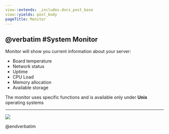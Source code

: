```yaml
---
view::extends: _includes.docs_post_base
view::yields: post_body
pageTitle: Monitor
---
```

@verbatim
#System Monitor
----------

Monitor will show you current information about your server:

* Board temperature
* Network status
* Uptime
* CPU Load
* Memory allocation
* Available storage

The monitor uses specific functions and is available only under  **Unix** operating systems

----------
<a href="/assets/img/screen/6.png" target="blank">
    <img src="/assets/img/screen/6.png" class="img-responsive">
</a>


@endverbatim
